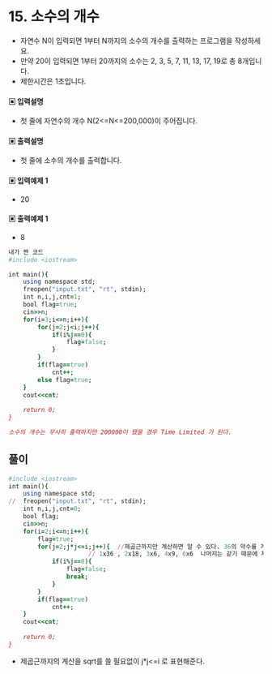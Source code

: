 # 15. 소수의 개수
* 자연수 N이 입력되면 1부터 N까지의 소수의 개수를 출력하는 프로그램을 작성하세요.
* 만약 20이 입력되면 1부터 20까지의 소수는 2, 3, 5, 7, 11, 13, 17, 19로 총 8개입니다.
* 제한시간은 1초입니다.
#### ▣ 입력설명
* 첫 줄에 자연수의 개수 N(2<=N<=200,000)이 주어집니다.
#### ▣ 출력설명
* 첫 줄에 소수의 개수를 출력합니다.
#### ▣ 입력예제 1
* 20
#### ▣ 출력예제 1
* 8


```ruby
내가 짠 코드
#include <iostream>

int main(){
	using namespace std;
	freopen("input.txt", "rt", stdin);
	int n,i,j,cnt=1;
	bool flag=true;
	cin>>n;
	for(i=3;i<=n;i++){
		for(j=2;j<i;j++){
			if(i%j==0){	
				flag=false;
			}
		}
		if(flag==true)
			cnt++;
		else flag=true;
	}
	cout<<cnt;
	
	return 0;	
}

소수의 개수는 무사히 출력하지만 200000이 됐을 경우 Time Limited 가 된다.
```

## 풀이
```ruby
#include <iostream>
int main(){
	using namespace std;
//	freopen("input.txt", "rt", stdin);
	int n,i,j,cnt=0;
	bool flag; 
	cin>>n;
	for(i=2;i<=n;i++){
		flag=true;
		for(j=2;j*j<=i;j++){  //제곱근까지만 계산하면 알 수 있다. 36의 약수를 계산해보면 됨.
				      // 1x36 , 2x18, 3x6, 4x9, 6x6  나머지는 같기 때문에 제곱근까지만 연산하면 된다. 
			if(i%j==0){	
				flag=false;
				break;
			}
		}
		if(flag==true)
			cnt++;
	}
	cout<<cnt;
	
	return 0;	
}
```
* 제곱근까지의 계산을 sqrt를 쓸 필요없이 j*j<=i 로 표현해준다.